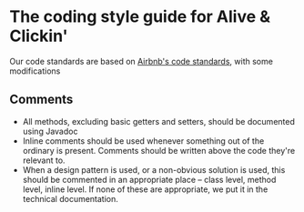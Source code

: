 # The coding style guide for Alive & Clickin'
Our code standards are based on [Airbnb's code standards](https://github.com/airbnb/javascript), with some modifications
## Comments
- All methods, excluding basic getters and setters, should be documented using Javadoc  
- Inline comments should be used whenever something out of the ordinary is present. Comments should be written above the code they're relevant to.
- When a design pattern is used, or a non-obvious solution is used, this should be commented in an appropriate place – class level, method level, inline level. If none of these are appropriate, we put it in the technical documentation. 
